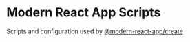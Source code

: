# Modern React App Scripts

Scripts and configuration used by [@modern-react-app/create](https://github.com/modern-react-app/create)
